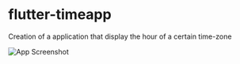 # flutter-timeapp

Creation of a application that display the hour of a certain time-zone 

![App Screenshot]("flutter/flutter-timeapp/flutter_application_1/assets/gitImage/homepage.png")